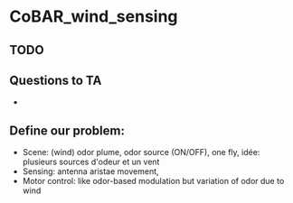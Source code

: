 # CoBAR_wind_sensing

## TODO 

## Questions to TA
- 

## Define our problem: 
- Scene: (wind) odor plume, odor source (ON/OFF), one fly, idée: plusieurs sources d'odeur et un vent
- Sensing: antenna aristae movement, 
- Motor control: like odor-based modulation but variation of odor due to wind
